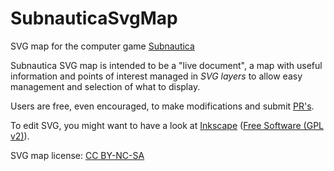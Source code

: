 # SubnauticaSvgMap
SVG map for the computer game [Subnautica](https://unknownworlds.com/subnautica/)

Subnautica SVG map is intended to be a "live document", a map with useful information and points of interest managed in _SVG layers_ to allow easy management and selection of what to display.

Users are free, even encouraged, to make modifications and submit [PR's](https://help.github.com/articles/about-pull-requests/).

To edit SVG, you might want to have a look at [Inkscape](https://inkscape.org) ([Free Software (GPL v2)](http://www.gnu.org/licenses/gpl-2.0.html)).

SVG map license: [CC BY-NC-SA](https://creativecommons.org/licenses/by-nc-sa/4.0/)
